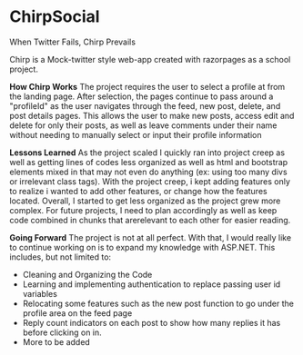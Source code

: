 # ChirpSocial
When Twitter Fails, Chirp Prevails

Chirp is a Mock-twitter style web-app created with razorpages as a school project.

**How Chirp Works**
The project requires the user to select a profile at from the landing page. After selection, the pages continue to pass around a "profileId" as the user navigates through the feed, new post, delete, and post details pages. This allows the user to make new posts, access edit and delete for only their posts, as well as leave comments under their name without needing to manually select or input their profile information

**Lessons Learned**
As the project scaled I quickly ran into project creep as well as getting lines of codes less organized as well as html and bootstrap elements mixed in that may not even do anything (ex: using too many divs or irrelevant class tags). With the project creep, i kept adding features only to realize i wanted to add other features, or change how the features located. Overall, I started to get less organized as the project grew more complex. For future projects, I need to plan accordingly as well as keep code combined in chunks that arerelevant to each other for easier reading. 

**Going Forward**
The project is not at all perfect. With that, I would really like to continue working on is to expand my knowledge with ASP.NET. This includes, but not limited to:
- Cleaning and Organizing the Code
- Learning and implementing authentication to replace passing user id variables
- Relocating some features such as the new post function to go under the profile area on the feed page
- Reply count indicators on each post to show how many replies it has before clicking on in.
- More to be added
